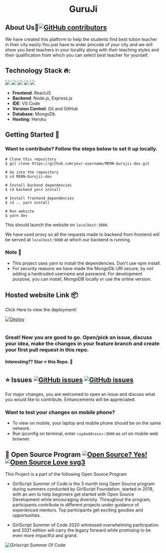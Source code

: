 <b><h1 align=center> GuruJi </h1></b>

## <strong>About Us🚩[![GitHub contributors](https://img.shields.io/github/contributors/Namanl2001/MERN-Gurujii-dev.svg)](https://github.com/Namanl2001/MERN-Gurujii-dev/graphs/contributors/)</strong>
We have created this platform to help the students find best tution teacher in their city easily.You just have to enter pincode of your city and we will show you best teachers in your locality along with their teaching styles and their qualification from which you can select best teacher for yourself.

## <strong>Technology Stack 🔥:</strong>

<img src ="https://img.shields.io/badge/MongoDB-%234ea94b.svg?&style=for-the-badge&logo=mongodb&logoColor=white"/> <img src="https://img.shields.io/badge/express.js%20-%23404d59.svg?&style=for-the-badge"/> <img src="https://img.shields.io/badge/reactjs%20-61DAFB.svg?&style=for-the-badge&logo=react&logoColor=blue"/> <img src="https://img.shields.io/badge/Node.js-%234ea94b.svg?&style=for-the-badge&logo=node.js&logoColor=white"> <img src="https://img.shields.io/badge/git%20-%23121011.svg?&style=for-the-badge&logo=git&logoColor=white&logoWidth=20">

- **Frontend**: ReactJS
- **Backend**: Node.js, Express.js
- **IDE**: VS Code
- **Version Control**: Git and GitHub
- **Database**: MongoDb
- **Hosting**: Heroku

## <strong>Getting Started 🚀 </strong>
### Want to contribute? Follow the steps below to set it up locally.

```
# Clone this repository
$ git clone https://github.com/your-username/MERN-Gurujii-dev.git

# Go into the repository
$ cd MERN-Gurujii-dev

# Install backend dependencies
$ cd backend yarn install

# Install frontend dependencies
$ cd .. yarn install

# Run website
$ yarn dev
```
This should launch the website on `localhost:3000`.

We have used proxy so all the requests made to backend from frontend will be served at
`localhost:5000` at which our backend is running.

### <strong>Note 👀</strong>
- This project uses yarn to install the dependencies. Don't use npm install.
- For security reasons we have made the MongoDb URI secure, by not adding a hardcoded username and password. For development purpose, you can install, MongoDB locally or use the  online version.

## <strong>Hosted website Link 📦 </strong>

Click Here to view the deployment!
 
[![Deploy](https://www.herokucdn.com/deploy/button.svg)](https://guru-jii.herokuapp.com/)
<br>
<br>

### Great! Now you are good to go. Open/pick an issue, discuss your idea, make the changes in your feature branch and create your first pull request in this repo.

#### <strong>Interesting?? Star ⭐ this Repo.</strong> 🤩

## ⭐<strong> Issues [![GitHub issues](https://img.shields.io/github/issues/Namanl2001/MERN-Gurujii-dev.svg)](https://github.com/Namanl2001/MERN-Gurujii-dev/issues) [![GitHub issues](https://img.shields.io/github/issues-closed/Namanl2001/MERN-Gurujii-dev.svg)](https://github.com/Namanl2001/MERN-Gurujii-dev/issues?q=is%3Aissue+is%3Aclosed)</strong>
For major changes, you are welcomed to open an issue and discuss what you would like to contribute. Enhancements will be appreciated.

### Want to test your changes on mobile phone?

- To view on mobile, your laptop and mobile phone should be on the same network.
- Run ipconfig on terminal, enter `<ip4address>:3000` as url on mobile web browser. 

## 📢 <strong>Open Source Program [![Open Source? Yes!](https://badgen.net/badge/Open%20Source%20%3F/Yes%21/blue?icon=github)](https://github.com/Namanl2001/)  [![Open Source Love svg3](https://badges.frapsoft.com/os/v3/open-source.svg?v=103)](https://github.com/Namanl2001/)</strong>

This Project is a part of the following Open Source Program

- GirlScript Summer of Code is the 3 month long Open Source program during summers conducted by GirlScript Foundation, started in 2018, with an aim to help beginners get started with Open Source Development while encouraging diversity. Throughout the program, participants contribute to different projects under guidance of experienced mentors. Top participants get exciting goodies and opportunities.

- GirlScript Summer of Code 2020 witnessed overwhelming participation and 2021 edition will carry the legacy forward while promising to be even more impactful and grand.

<img src ="https://miro.medium.com/max/3000/1*CKaCnG11p5i0KiQyaoyBvg.png" alt ="Girlscript Summer Of Code"></img>
